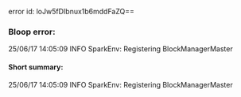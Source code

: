 error id: loJw5fDIbnux1b6mddFaZQ==
### Bloop error:

25/06/17 14:05:09 INFO SparkEnv: Registering BlockManagerMaster
#### Short summary: 

25/06/17 14:05:09 INFO SparkEnv: Registering BlockManagerMaster